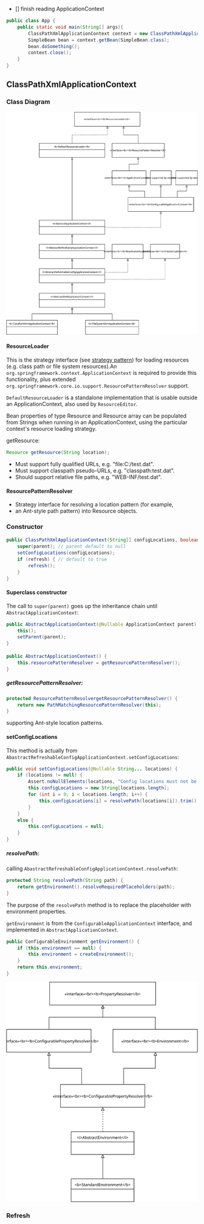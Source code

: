 - [] finish reading ApplicationContext
```java
public class App {
    public static void main(String[] args){
        ClassPathXmlApplicationContext context = new ClassPathXmlApplicationContext("basicConfig.xml");
        SimpleBean bean = context.getBean(SimpleBean.class);
        bean.doSomething();
        context.close();
    }
}
```
## ClassPathXmlApplicationContext
### Class Diagram
![Diagram](./diagrams/context.svg)
#### ResourceLoader
This is the strategy interface (see [strategy pattern](https://en.wikipedia.org/wiki/Strategy_pattern)) for loading resources (e.g. class path or file system resources).An `org.springframework.context.ApplicationContext` is required to provide this functionality, plus extended `org.springframework.core.io.support.ResourcePatternResolver` support.

`DefaultResourceLoader` is a standalone implementation that is
usable outside an ApplicationContext, also used by `ResourceEditor`.

Bean properties of type Resource and Resource array can be populated
from Strings when running in an ApplicationContext, using the particular
context's resource loading strategy.

getResource:
```java
Resource getResource(String location);
```
- Must support fully qualified URLs, e.g. "file:C:/test.dat".
- Must support classpath pseudo-URLs, e.g. "classpath:test.dat".
- Should support relative file paths, e.g. "WEB-INF/test.dat".
#### ResourcePatternResolver

 * Strategy interface for resolving a location pattern (for example,
 * an Ant-style path pattern) into Resource objects.

### Constructor
```java
public ClassPathXmlApplicationContext(String[] configLocations, boolean refresh, @Nullable ApplicationContext parent) throws BeansException { 
    super(parent); // parent default to null
    setConfigLocations(configLocations);
    if (refresh) { // default to true
        refresh();
    }
}
```
#### Superclass constructor
The call to `super(parent)` goes up the inheritance chain until `AbstractApplicationContext`:
```java
public AbstractApplicationContext(@Nullable ApplicationContext parent) {
    this();
    setParent(parent);
}

public AbstractApplicationContext() {
    this.resourcePatternResolver = getResourcePatternResolver();
}
```
    
##### getResourcePatternResolver:
```java
protected ResourcePatternResolvergetResourcePatternResolver() {
    return new PathMatchingResourcePatternResolver(this);
}
```
supporting Ant-style location patterns.
#### setConfigLocations
This method is actually from `AbastractRefreshableConfigApplicationContext.setConfigLocations`:
```java
public void setConfigLocations(@Nullable String... locations) {
    if (locations != null) {
        Assert.noNullElements(locations, "Config locations must not be null");
        this.configLocations = new String[locations.length];
        for (int i = 0; i < locations.length; i++) {
            this.configLocations[i] = resolvePath(locations[i]).trim();
        }
    }
    else {
        this.configLocations = null;
    }
}
```
##### resolvePath:
calling `AbastractRefreshableConfigApplicationContext.resolvePath`:
```java
protected String resolvePath(String path) {
	return getEnvironment().resolveRequiredPlaceholders(path);
}    
```
The purpose of the `resolvePath` method is to replace the placeholder with environment properties. 

`getEnvironment` is from the `ConfigurableApplicationContext` interface, and implemented in `AbstractApplicationContext`.  
```java
public ConfigurableEnvironment getEnvironment() {
    if (this.environment == null) {
	    this.environment = createEnvironment();
    }
    return this.environment;
}
```

<!--test-->
![Environment](./diagrams/environment.svg)
<!--test-->

### Refresh
